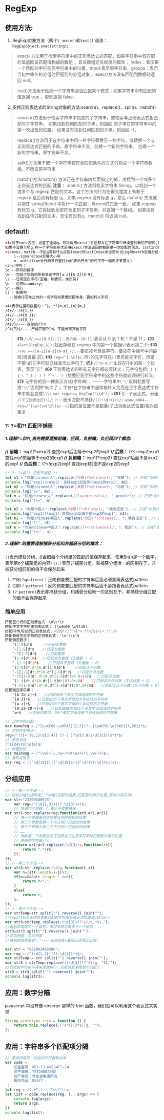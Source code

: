 # RegExp
## 使用方法:
1. RegExp对象方法（两个）:`exce()`和`test()`
语法：`RegExpObject.exec(string)`;
  >exec() 方法用于检索字符串中的正则表达式的匹配，如果字符串中有匹配的值返回该匹配值构成的数组 ，且该数组还有继承的属性：
  index：表示第一个匹配的字符在原字符串中的位置，input:表示原字符串，groups：表示当初中命名的分组时匹配到的分组对象；
  exec()方法没有匹配到数据时返回 null。

  >test()方法用于检测一个字符串是否匹配某个模式；如果字符串中有匹配的值返回 true ，否则返回 false。

2. 支持正则表达式的String对象的方法:search()、replace()、split()、match()
  >search()方法用于检索字符串中指定的子字符串，或检索与正则表达式相匹配的子字符串。
  如果找到任何匹配的子串，则返回 该子串在原字符串中的第一次出现的位置。
  如果没有找到任何匹配的子串，则返回 -1。

  >replace()方法用于在字符串中用一些字符替换另一些字符，或替换一个与正则表达式匹配的子串。原字符串不变，创建一个新的字符串。
  创建一个新的字符串，原字符串不变。

  >split()方法用于把一个字符串按符合匹配条件的方式分割成一个字符串数组。不改变原字符串

  >match()方法match() 方法可在字符串内检索指定的值，或找到一个或多个正则表达式的匹配
  >**注意：** 
  match() 方法将检索字符串 String，以找到一个或多个与 regexp 匹配的文本。这个方法的行为在很大程度上有赖于 regexp 是否具有标志 g。
  如果 regexp 没有标志 g，那么 match() 方法就只能在 stringObject 中执行一次匹配，与exce的完全一致。
  如果 regexp 有标志 g，它将找到全部符合正则子字符串，并返回一个数组。
  如果没有找到任何匹配的文本，无论有没有g，match() 将返回 null。

## defautl:
```html
<1>对于exec方法：设置了全局g，每次调用exec()方法都会在字符串中继续查找新的匹配项,lastIndex属性值每次调用都会增加，直到找不到null,lastIndex==0;
如果不设置全局g,在一个字符串多次调用exec()方法返回的都是第一次匹配的信息，lastIndex==0;
<2>exec、match--不加g没有什么区别(exec的lastIndex永远是0)加上g则match忽略分组直接把总正则全部找出来；
    i--ignoreCase忽略大小写
    m--multiline分行和多行查找(m和表示开头^的元字符一起用才有意义)
<3>元字符：
\d --所有的数字
\w --包括下划线的所有单词字符[a-z][A-Z][0-9]_
\s --任何空白字符(空格，制表符，换页符)
\b --边界boundary;
\n --换行
\t --制表符
. --除换行回车之外的一切字符如果想匹配本身，要加转义字符

<4>表示位置和数量的：^$,+*?{m,n},{m}{m,}
/4+/--/4{1,}/
/4?/--/4{0,1}/
/4*/--/4{0,}/
/4{7}/----连续的7个4
/^4{7}$/----严格匹配7个4，不能出现其他字符
```

> **《1》** `/\d/;==/[0-9]/;[]--表示或--[0-11]`表示从 0 到 1 和 1 不是 11；
> **《2》** `alert(RegExp,$1);`找出存储在 regexp 中的第一个数据`$2`表示第二个;
> **《3》** `/\w/;==/[A-Z][a-z][0-9]_-/;`--要把减号当做字符，要放在中括号中的最后(或者最 前);
> **《4》** `reg=/^[.\n]$/;`带`\`的元字符在`[]`里还是元字符，但是不带`\`的元字符就已经表示此字符了;
> **《5》** `/[^0-9]/^`出现在[]中的第一个位置，表示"非";
> **《6》** 正则表达式的所有元字符都必须转义：元字符包括:` ( [ { \ ^ $ | ) ? * + . ] }`想要匹配字符串中的这些字符就必须进行转义;
> **《7》** 元字符的另一种表示方式(字符串)：------字符串中,`"\"`反斜杠要写成`"\\"`否则把"转义了；
> 字符\在字符串中通常被转义为而在正字表达式字符串中就会变成`\\\\`
> `var reg=new RegExp("\\d");` >**《8》** ()--子表达式，分组
> `/(子正则表达式)\1/`;
> `?:`--表示匹配不捕获`/((?:\d)+1+)/;`
> `woow,4004--reg=/^(\w)(\w)\2\1$/--\2`指的是位置不是数量(子正则表达式位置)相对应重复

### ?: ?=和?! 匹配不捕获
##### 1.理解?=和?!,首先需要理解前瞻，后顾，负前瞻，负后顾四个概念:

**// 前瞻：**
exp1(?=exp2) 查找exp1后面等于exp2的exp1
**// 后顾：**
(?<=exp2)exp1 查找exp1前面等于exp2的exp1
**// 负前瞻：**
exp1(?!exp2) 查找exp1后面不是exp2的exp1
**// 负后顾：**
(?<!exp2)exp1 查找exp1前面不是exp2的exp1

```javascript
/* ?: ?=和?! 匹配不捕获 */
let m1 = "你是chinese人".replace(/你是(?=chinese)/, "我是"); // 匹配"你是chinese人"中的“你是”后面=“chinese”的“你是”，将其替换为我是，结果为：我是chinese人
console.log("exp1(?=exp2)：查找exp1后面等于exp2的exp1", m1);
let m2 = "你是chinese人".replace(/我是(?=chinese)/, "你是"); // 匹配"你是chinese人"中的“我是”后面=“chinese”的“我是”，字符串中chinese前边是你是，所以不能匹配
console.log("?=", m2);
let m = "你是chinese人".replace(/(?<=chinese)人/, " people"); // 匹配"你是chinese人"中的“人”前面=“chinese”的“人”，将其替换为 people，结果为：你是chinese people
console.log("?<=", m);

let n2 = "你是中国人".replace(/你是(?!chinese)/, "我肯定是"); // 匹配"你是chinese人"中"你是"后面非chinese的你是，将其替换为我肯定是，结果为：我肯定是中国人
console.log("exp1(?!exp2) 查找exp1后面不是exp2的exp1", n2);
let n1 = "你是chinese中国人".replace(/你是(?!chinese)/, "，我肯定是"); // 匹配"你是chinese人"中"你是"后面非chinese的你是，字符串中你是后边是chinese，所以不能匹配
console.log("?!", n1);
let n = "你是chinese中国人".replace(/(?<!chinese)人/, "，我是"); // 匹配"你是chinese人"中"人"前面非chinese的中国，将其替换为的，结果为：你是chinese中国，我是
console.log("?<!", n);
```

##### 2.理解?:则需要理解捕获分组和非捕获分组的概念：
`()`表示捕获分组，()会把每个分组里的匹配的值保存起来，使用$n(n是一个数字，表示第n个捕获组的内容)
`(?:)`表示非捕获分组，和捕获分组唯一的区别在于，非捕获分组匹配的值不会保存起来

1. `匹配(?=pattern)`：正向预查要匹配的字符串后面必须紧跟表达式pattern
2. `匹配(?!pattern)`：反向预查要匹配的字符串后面不紧跟着表达式pattern
3. `(?:pattern)`表示非捕获分组，和捕获分组唯一的区别在于，非捕获分组匹配的值不会保存起来

### 简单应用
```javascript
匹配空白行的正则表达式：\n\s*\r
匹配中文字符的正则表达式： [\u4e00-\u9fa5]
匹配HTML标记的正则表达式：<(\S*?)[^>]*>.*?</\1>|<.*? />
匹配首尾空白字符的正则表达式：^\s*|\s*$
匹配特定数字：
　　^[1-9]d*$　 　 //匹配正整数
　　^-[1-9]d*$ 　 //匹配负整数
　　^-?[1-9]d*$　　 //匹配整数
　　^[1-9]d*|0$　 //匹配非负整数（正整数 + 0）
　　^-[1-9]d*|0$　　 //匹配非正整数（负整数 + 0）
　　^[1-9]d*.d*|0.d*[1-9]d*$　　 //匹配正浮点数
　　^-([1-9]d*.d*|0.d*[1-9]d*)$　 //匹配负浮点数
　　^-?([1-9]d*.d*|0.d*[1-9]d*|0?.0+|0)$　 //匹配浮点数
　　^[1-9]d*.d*|0.d*[1-9]d*|0?.0+|0$　　 //匹配非负浮点数（正浮点数 + 0）
　　^(-([1-9]d*.d*|0.d*[1-9]d*))|0?.0+|0$　　//匹配非正浮点数（负浮点数 + 0）
匹配特定字符串：
　　^[A-Za-z]+$　　//匹配由26个英文字母组成的字符串
　　^[A-Z]+$　　//匹配由26个英文字母的大写组成的字符串
　　^[a-z]+$　　//匹配由26个英文字母的小写组成的字符串
　　^[A-Za-z0-9]+$　　//匹配由数字和26个英文字母组成的字符串
　　^w+$　　//匹配由数字、26个英文字母或者下划线组成的字符串
```
```javascript
// 汉字字符匹配：
var nameReg = /^[\u4E00-\u9FA5]{2,5}(?:·[\u4E00-\u9FA5]{1,26})*$/
// 正则匹配电话：
reg=/^(([+]{0,1}\d{3,4}[ ]?-[ ]?\d{7,8}|\d{11})\s*)*$/
// 简易电话：
/^1[34578]\d{9}$/
// 邮箱验证：
var mainReg = /^(\w)+(\.\w+)*@(\w)+((\.\w+)+)$/;
// 身份证验证：
var reg = /(^\d{15}$)|(^\d{18}$)|(^\d{17}(\d|X|x)$)/;
```

## 分组应用
```javascript
// <--第一个方法-->
// 没有分组的话传递三个参数(匹配的结果,匹配到的索引位置,原有的字符串)
var str="23209340928";
    var reg=/^(\d{1,3})((?:\d{3})+)$/;
    // 传递六个参数，?:表示不需要捕获
var str1=str.replace(reg,function(ar0,ar1,ar2){
    // 第一个参数是总正则表达式匹配到的结果
    // 第二个参数是第一个子正则()匹配到的结果
    // 第三个参数为第二个子正则()匹配到的结果
    // ……
    // 倒数第二个参数是总正则表达式在原字符串种匹配到的索引位置
    // 原来的字符串str
    return ar1+ar2.replace(/\d{3}/g,function(rs){
        return ","+rs;
    });
});
// <--第二个方法-->
var str2=str.replace(/\d/g,function(r,i){
    var n=(str.length-1-i)%3;
    if(n==0&&str.length-1-i>0){
        return r+",";
    }
    else{
        return r;
    };
});
// <--第三个方法-->
var strTemp=str.split("").reverse().join("");
//?=pattern正向预查要匹配的字符串后面必须紧跟着pattern
var str3=strTemp.replace(/(\d{3})(?!$)/g,"$1,");
//最后末尾加了一个逗号，倒过来首位就多了一个逗号
str3=str3.split("").reverse().join("");
//正向预查，负向预查
//得到的结尾处有","----正向预查(最后必须满足三位)
```

```javascript
var str = "232093409280";
var reg = /^(\d{1,3})((?:\d{3})+)$/;
var strTemp = str.split("").reverse().join("");
var str3 = strTemp.replace(/(\d{3})(?!$)/g, "$1,");
//匹配的字符串不再末尾就执行，匹配遇到末尾就不匹配了；
str3 = str3.split("").reverse().join("");
console.log(str3);
```

## 应用：数字分隔
javascript 中没有像 vbscript 那样的 trim 函数，我们就可以利用这个表达式来实现
```javascript
String.prototype.trim = function () {
    return this.replace(/(^s*)|(s*$)/g, "");
};
```

## 应用：字符串多个匹配项分隔
```javascript
// 要求吧冒号：后边的字符截取出来
var code = `
    设备型号：XBY-FJ-NN114FS-14
    资产编码：YST20002002
    资产属性：养生堂集团所有
    服务电话：95077
`;
let reg = /(.+?:)：([^\s]*)/g;
let list = code.replace(reg, (...args) => {
    console.log(args);
    return args;
})
console.log(list);
```
